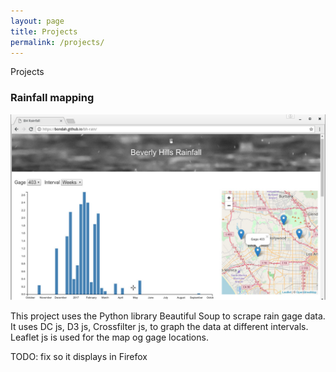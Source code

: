 ```yaml
---
layout: page
title: Projects
permalink: /projects/
---
```


Projects

### Rainfall mapping

![bh-rain](/images/bh-rain.jpg "bh-rain")

This project uses the Python library Beautiful Soup to scrape rain gage data. It uses DC js, D3 js, Crossfilter js, to graph the data at different intervals. Leaflet js is used for the map og gage locations.

TODO: fix so it displays in Firefox 

